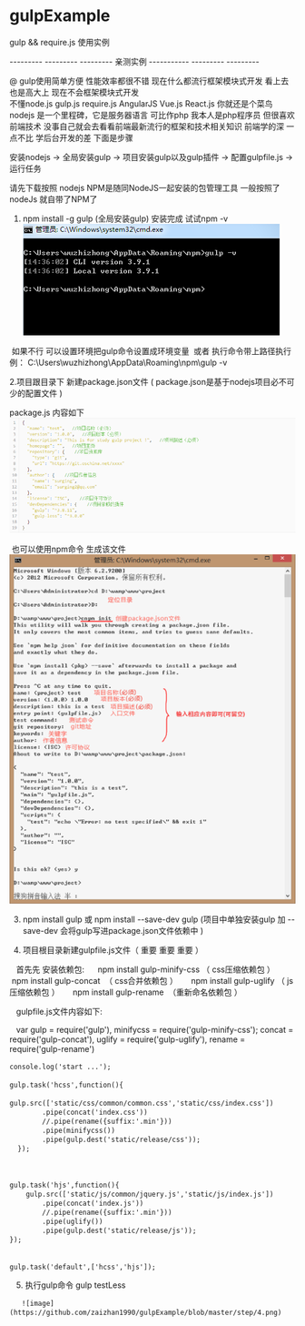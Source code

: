 # gulpExample
gulp &amp;&amp; require.js 使用实例  


---------  --------- --------- 亲测实例 ----------- --------- --------- 

@  gulp使用简单方便  性能效率都很不错  现在什么都流行框架模块式开发 看上去也是高大上  现在不会框架模块式开发  
不懂node.js gulp.js require.js  AngularJS Vue.js  React.js 你就还是个菜鸟  nodejs 是一个里程碑，它是服务器语言
可比作php  我本人是php程序员  但很喜欢前端技术  没事自己就会去看看前端最新流行的框架和技术相关知识  前端学的深 一点不比
学后台开发的差 下面是步骤


安装nodejs -> 全局安装gulp -> 项目安装gulp以及gulp插件 -> 配置gulpfile.js -> 运行任务


请先下载按照 nodejs  NPM是随同NodeJS一起安装的包管理工具 一般按照了nodeJs 就自带了NPM了

1.  npm install -g gulp (全局安装gulp)
  安装完成  试试npm -v  
  ![image](https://github.com/zaizhan1990/gulpExample/blob/master/step/1.png)
  
  如果不行 可以设置环境把gulp命令设置成环境变量  或者 执行命令带上路径执行 例： C:\Users\wuzhizhong\AppData\Roaming\npm\gulp -v
  
  
  
2.项目跟目录下 新建package.json文件 ( package.json是基于nodejs项目必不可少的配置文件 ) 

  package.js 内容如下  
    ![image](https://github.com/zaizhan1990/gulpExample/blob/master/step/2.png)
  
  也可以使用npm命令 生成该文件
   ![image](https://github.com/zaizhan1990/gulpExample/blob/master/step/3.png)
   
   
 
3. npm install gulp 或 npm install --save-dev gulp (项目中单独安装gulp 加 --save-dev 会将gulp写进package.json文件依赖中 )  



4. 项目根目录新建gulpfile.js文件（ 重要  重要  重要 ）

    首先先 安装依赖包: 
      npm install gulp-minify-css （ css压缩依赖包 ）
      npm install gulp-concat  （ css合并依赖包 ）
      npm install gulp-uglify  （ js压缩依赖包 ）
      npm install gulp-rename  （重新命名依赖包 ）


    gulpfile.js文件内容如下:
    
    var gulp = require('gulp'),
        minifycss = require('gulp-minify-css');
        concat = require('gulp-concat'),
        uglify = require('gulp-uglify'),
        rename = require('gulp-rename')

    console.log('start ...');

    gulp.task('hcss',function(){
             gulp.src(['static/css/common/common.css','static/css/index.css'])
            .pipe(concat('index.css'))
            //.pipe(rename({suffix:'.min'}))
            .pipe(minifycss())
            .pipe(gulp.dest('static/release/css'));
      });



    gulp.task('hjs',function(){
        gulp.src(['static/js/common/jquery.js','static/js/index.js'])
            .pipe(concat('index.js'))
            //.pipe(rename({suffix:'.min'}))
            .pipe(uglify())
            .pipe(gulp.dest('static/release/js'));
    });


    gulp.task('default',['hcss','hjs']);
    
    
    
    
    5. 执行gulp命令
        gulp testLess
       
       
       ![image](https://github.com/zaizhan1990/gulpExample/blob/master/step/4.png)
    
    
    


